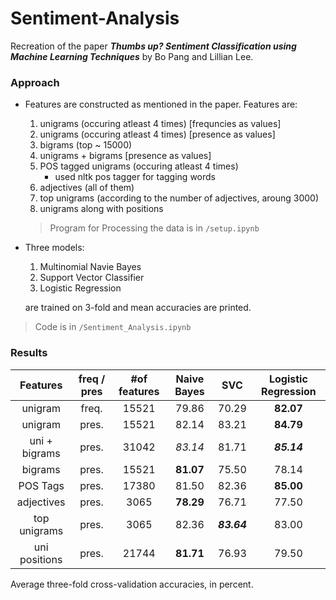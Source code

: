 # Sentiment-Analysis
Recreation of the paper **_Thumbs up? Sentiment Classification using Machine Learning Techniques_** by Bo Pang and Lillian Lee.

### Approach

- Features are constructed as mentioned in the paper. Features are:
  1. unigrams (occuring atleast 4 times) [frequncies as values]
  2. unigrams (occuring atleast 4 times) [presence as values]
  3. bigrams (top ~ 15000)
  4. unigrams + bigrams [presence as values]
  5. POS tagged unigrams (occuring atleast 4 times)
     - used nltk pos tagger for tagging words
  6. adjectives (all of them)
  7. top unigrams (according to the number of adjectives, aroung 3000)
  8. unigrams along with positions

  > Program for Processing the data is in `/setup.ipynb`

- Three models:
  1. Multinomial Navie Bayes
  2. Support Vector Classifier
  3. Logistic Regression
 
   are trained on 3-fold and mean accuracies are printed.
  
> Code is in `/Sentiment_Analysis.ipynb`

### Results

| Features | freq / pres | #of features	| Naive Bayes	| SVC	| Logistic Regression |
| :------: | :---------: | :----------: | :---------: | :-: | :-----------------: |
| unigram | freq. |	15521	|	79.86	| 70.29	|	**82.07** |
| unigram | pres. |	15521	|	82.14	|	83.21	|	**84.79** |
| uni + bigrams | pres.	| 31042	|	_83.14_	|	81.71	|	**_85.14_** |
| bigrams | pres. |	15521	|	**81.07**	|	75.50	|	78.14 |
| POS Tags | pres. | 17380	|	81.50	|	82.36	|	**85.00** |
| adjectives | pres. | 3065	|	**78.29**	| 76.71	|	77.50 |
| top unigrams | pres. | 3065	|	82.36	|	**_83.64_**	|	83.00 |
| uni positions	| pres. | 21744	|	**81.71**	|	76.93	|	79.50 |

Average three-fold cross-validation accuracies, in percent.
